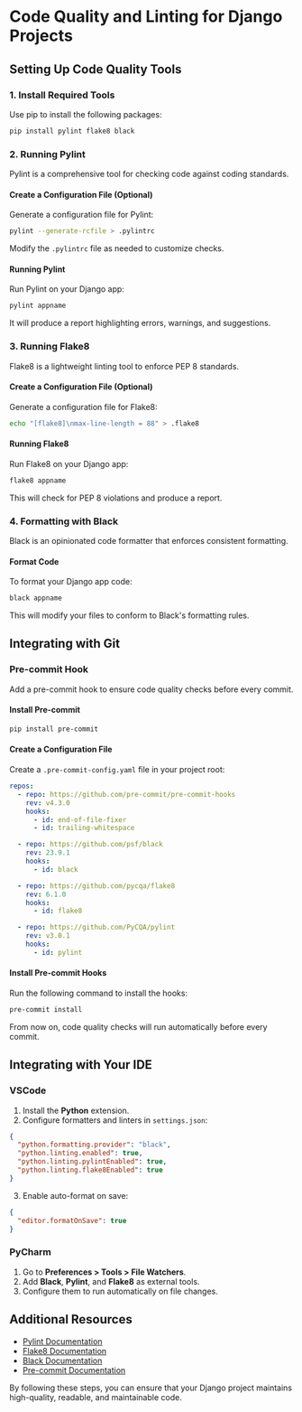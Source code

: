 # Code Quality and Linting for Django Projects
## Setting Up Code Quality Tools

### 1. Install Required Tools
Use pip to install the following packages:

```bash
pip install pylint flake8 black
```

### 2. Running Pylint
Pylint is a comprehensive tool for checking code against coding standards.

#### Create a Configuration File (Optional)
Generate a configuration file for Pylint:

```bash
pylint --generate-rcfile > .pylintrc
```

Modify the `.pylintrc` file as needed to customize checks.

#### Running Pylint
Run Pylint on your Django app:

```bash
pylint appname
```

It will produce a report highlighting errors, warnings, and suggestions.

### 3. Running Flake8
Flake8 is a lightweight linting tool to enforce PEP 8 standards.

#### Create a Configuration File (Optional)
Generate a configuration file for Flake8:

```bash
echo "[flake8]\nmax-line-length = 88" > .flake8
```

#### Running Flake8
Run Flake8 on your Django app:

```bash
flake8 appname
```

This will check for PEP 8 violations and produce a report.

### 4. Formatting with Black
Black is an opinionated code formatter that enforces consistent formatting.

#### Format Code
To format your Django app code:

```bash
black appname
```

This will modify your files to conform to Black's formatting rules.

## Integrating with Git
### Pre-commit Hook
Add a pre-commit hook to ensure code quality checks before every commit.

#### Install Pre-commit

```bash
pip install pre-commit
```

#### Create a Configuration File
Create a `.pre-commit-config.yaml` file in your project root:

```yaml
repos:
  - repo: https://github.com/pre-commit/pre-commit-hooks
    rev: v4.3.0
    hooks:
      - id: end-of-file-fixer
      - id: trailing-whitespace

  - repo: https://github.com/psf/black
    rev: 23.9.1
    hooks:
      - id: black

  - repo: https://github.com/pycqa/flake8
    rev: 6.1.0
    hooks:
      - id: flake8

  - repo: https://github.com/PyCQA/pylint
    rev: v3.0.1
    hooks:
      - id: pylint
```

#### Install Pre-commit Hooks
Run the following command to install the hooks:

```bash
pre-commit install
```

From now on, code quality checks will run automatically before every commit.

## Integrating with Your IDE

### VSCode
1. Install the **Python** extension.
2. Configure formatters and linters in `settings.json`:

```json
{
  "python.formatting.provider": "black",
  "python.linting.enabled": true,
  "python.linting.pylintEnabled": true,
  "python.linting.flake8Enabled": true
}
```

3. Enable auto-format on save:

```json
{
  "editor.formatOnSave": true
}
```

### PyCharm
1. Go to **Preferences > Tools > File Watchers**.
2. Add **Black**, **Pylint**, and **Flake8** as external tools.
3. Configure them to run automatically on file changes.

## Additional Resources
- [Pylint Documentation](https://pylint.pycqa.org/)
- [Flake8 Documentation](https://flake8.pycqa.org/)
- [Black Documentation](https://black.readthedocs.io/)
- [Pre-commit Documentation](https://pre-commit.com/)

By following these steps, you can ensure that your Django project maintains high-quality, readable, and maintainable code.

